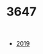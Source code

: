 # 3647

<br>

- [2019](https://www.chiefdelphi.com/uploads/default/original/3X/d/0/d040c0535363629c59d663f7a55d49904f3cd280.pdf)
